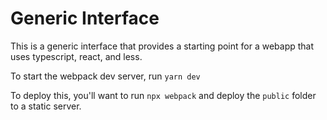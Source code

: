 # Generic Interface

This is a generic interface that provides a starting point for a webapp that uses typescript, react, and less.

To start the webpack dev server, run `yarn dev`

To deploy this, you'll want to run `npx webpack` and deploy the `public` folder to a static server.
